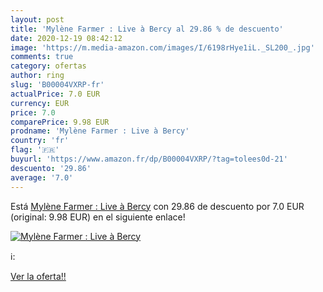 ```yaml
---
layout: post
title: 'Mylène Farmer : Live à Bercy al 29.86 % de descuento'
date: 2020-12-19 08:42:12
image: 'https://m.media-amazon.com/images/I/6198rHye1iL._SL200_.jpg'
comments: true
category: ofertas
author: ring
slug: 'B00004VXRP-fr'
actualPrice: 7.0 EUR
currency: EUR
price: 7.0
comparePrice: 9.98 EUR
prodname: 'Mylène Farmer : Live à Bercy'
country: 'fr'
flag: '🇫🇷'
buyurl: 'https://www.amazon.fr/dp/B00004VXRP/?tag=tolees0d-21'
descuento: '29.86'
average: '7.0'
---
```


Está [Mylène Farmer : Live à Bercy](https://www.amazon.fr/dp/B00004VXRP/?tag=tolees0d-21) con 29.86 de descuento por 7.0 EUR (original: 9.98 EUR) en el siguiente enlace!

[![Mylène Farmer : Live à Bercy](https://m.media-amazon.com/images/I/6198rHye1iL._SL200_.jpg)](https://www.amazon.fr/dp/B00004VXRP/?tag=tolees0d-21)

ℹ️:


[Ver la oferta!!](https://www.amazon.fr/dp/B00004VXRP/?tag=tolees0d-21)
